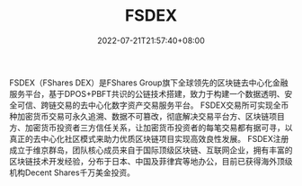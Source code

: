 ﻿---
weight: 
title: "FSDEX"
description: "FSDEX（FSharesDEX）是FShares…"
date: 2022-07-21T21:57:40+08:00
lastmod: 2022-07-21T16:45:40+08:00
draft: false
authors: ["浮尘"]
featuredImage: "fsdex.webp"
link: "https://www.fsdex.io/"
tags: ["交易所","FSDEX"]
categories: ["navigation"]
navigation: ["交易所"]
lightgallery: true
toc: true
pinned: false
recommend: false
recommend1: false
---
FSDEX（FShares DEX）是FShares Group旗下全球领先的区块链去中心化金融服务平台，基于DPOS+PBFT共识的公链技术搭建，致力于构建一个数据透明、安全可信、跨链交易的去中心化数字资产交易服务平台。
FSDEX交易所可实现全币种加密货币交易可永久追溯、数据不可篡改，彻底解决交易平台方、区块链项目方、加密货币投资者三方信任关系，让加密货币投资者的每笔交易都有据可寻，以真正的去中心化社区模式来助力优质区块链项目实现高效良性发展。
FSDEX注册成立于维京群岛，团队核心成员来自于国际顶级区块链、互联网企业，拥有丰富的区块链技术开发经验，分布于日本、中国及菲律宾等地办公，目前已获得海外顶级机构Decent Shares千万美金投资。
